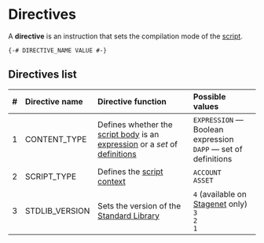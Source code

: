 # Directives

A **directive** is an instruction that sets the compilation mode of the [script](/en/ride/script/).

``` ride
{-# DIRECTIVE_NAME VALUE #-}
```

## Directives list

| # | Directive name | Directive function | Possible values |
| :--- | :--- | :--- | :--- |
| 1 | CONTENT_TYPE | Defines whether the [script body](/en/ride/script/script-body) is an [expression](/en/ride/base-concepts/expression) or a _set_ of [definitions](/en/ride/base-concepts/definition) | `EXPRESSION` — Boolean expression<br>`DAPP` — set of definitions |
| 2 | SCRIPT_TYPE | Defines the [script context](/en/ride/script/script-context) | `ACCOUNT`<br>`ASSET` |
| 3 | STDLIB_VERSION | Sets the version of the [Standard Library](/en/ride/script/standard-library) | `4` (available on [Stagenet](/en/blockchain/blockchain-network/stage-network) only) <br>`3`<br>`2`<br>`1` |
